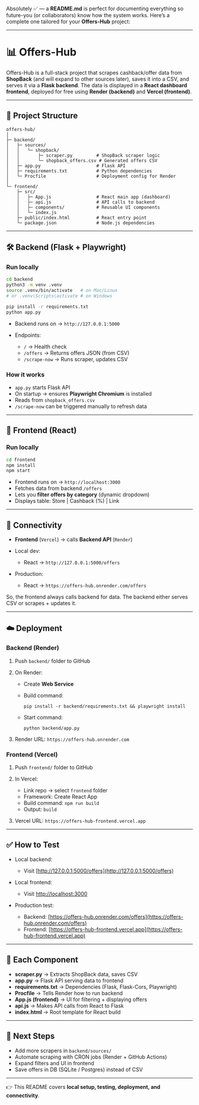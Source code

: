 Absolutely ✅ — a **README.md** is perfect for documenting everything so future-you (or collaborators) know how the system works.
Here’s a complete one tailored for your **Offers-Hub** project:

---

# 📊 Offers-Hub

Offers-Hub is a full-stack project that scrapes cashback/offer data from **ShopBack** (and will expand to other sources later), saves it into a CSV, and serves it via a **Flask backend**.
The data is displayed in a **React dashboard frontend**, deployed for free using **Render (backend)** and **Vercel (frontend)**.

---

## 🚀 Project Structure

```
offers-hub/
│
├─ backend/
│   ├─ sources/
│   │   └─ shopback/
│   │       ├─ scraper.py         # ShopBack scraper logic
│   │       └─ shopback_offers.csv # Generated offers CSV
│   ├─ app.py                     # Flask API
│   ├─ requirements.txt           # Python dependencies
│   └─ Procfile                   # Deployment config for Render
│
└─ frontend/
    ├─ src/
    │   ├─ App.js                 # React main app (dashboard)
    │   ├─ api.js                 # API calls to backend
    │   ├─ components/            # Reusable UI components
    │   └─ index.js
    ├─ public/index.html          # React entry point
    └─ package.json               # Node.js dependencies
```

---

## 🛠️ Backend (Flask + Playwright)

### Run locally

```bash
cd backend
python3 -m venv .venv
source .venv/bin/activate   # on Mac/Linux
# or .venv\Scripts\activate # on Windows

pip install -r requirements.txt
python app.py
```

* Backend runs on → `http://127.0.0.1:5000`
* Endpoints:

    * `/` → Health check
    * `/offers` → Returns offers JSON (from CSV)
    * `/scrape-now` → Runs scraper, updates CSV

### How it works

* `app.py` starts Flask API
* On startup → ensures **Playwright Chromium** is installed
* Reads from `shopback_offers.csv`
* `/scrape-now` can be triggered manually to refresh data

---

## 🎨 Frontend (React)

### Run locally

```bash
cd frontend
npm install
npm start
```

* Frontend runs on → `http://localhost:3000`
* Fetches data from backend `/offers`
* Lets you **filter offers by category** (dynamic dropdown)
* Displays table: Store | Cashback (%) | Link

---

## 🔗 Connectivity

* **Frontend** (`Vercel`) → calls **Backend API** (`Render`)
* Local dev:

    * React → `http://127.0.0.1:5000/offers`
* Production:

    * React → `https://offers-hub.onrender.com/offers`

So, the frontend always calls backend for data.
The backend either serves CSV or scrapes + updates it.

---

## ☁️ Deployment

### Backend (Render)

1. Push `backend/` folder to GitHub
2. On Render:

    * Create **Web Service**
    * Build command:

      ```
      pip install -r backend/requirements.txt && playwright install
      ```
    * Start command:

      ```
      python backend/app.py
      ```
3. Render URL: `https://offers-hub.onrender.com`

### Frontend (Vercel)

1. Push `frontend/` folder to GitHub
2. In Vercel:

    * Link repo → select `frontend` folder
    * Framework: Create React App
    * Build command: `npm run build`
    * Output: `build`
3. Vercel URL: `https://offers-hub-frontend.vercel.app`

---

## ✅ How to Test

* Local backend:

    * Visit [http://127.0.0.1:5000/offers](http://127.0.0.1:5000/offers)
* Local frontend:

    * Visit [http://localhost:3000](http://localhost:3000)
* Production test:

    * Backend: [https://offers-hub.onrender.com/offers](https://offers-hub.onrender.com/offers)
    * Frontend: [https://offers-hub-frontend.vercel.app](https://offers-hub-frontend.vercel.app)

---

## 📌 Each Component

* **scraper.py** → Extracts ShopBack data, saves CSV
* **app.py** → Flask API serving data to frontend
* **requirements.txt** → Dependencies (Flask, Flask-Cors, Playwright)
* **Procfile** → Tells Render how to run backend
* **App.js (frontend)** → UI for filtering + displaying offers
* **api.js** → Makes API calls from React to Flask
* **index.html** → Root template for React build

---

## 🔮 Next Steps

* Add more scrapers in `backend/sources/`
* Automate scraping with CRON jobs (Render + GitHub Actions)
* Expand filters and UI in frontend
* Save offers in DB (SQLite / Postgres) instead of CSV

---

👉 This README covers **local setup, testing, deployment, and connectivity**.
